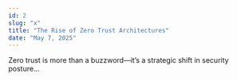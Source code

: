 ```yaml
---
id: 2
slug: "x"
title: "The Rise of Zero Trust Architectures"
date: "May 7, 2025"
---
```


Zero trust is more than a buzzword—it’s a strategic shift in security posture...
